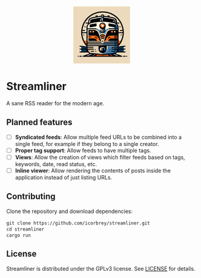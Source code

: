 <h3 align="center"><img src="assets/streamliner.png" height="150px"></h3>

# Streamliner

A sane RSS reader for the modern age.

## Planned features

- [ ] **Syndicated feeds**: Allow multiple feed URLs to be combined into a
  single feed, for example if they belong to a single creator.
- [ ] **Proper tag support**: Allow feeds to have multiple tags.
- [ ] **Views**: Allow the creation of views which filter feeds based on tags,
  keywords, date, read status, etc.
- [ ] **Inline viewer**: Allow rendering the contents of posts inside the
  application instead of just listing URLs.

## Contributing

Clone the repository and download dependencies:

```
git clone https://github.com/icorbrey/streamliner.git
cd streamliner
cargo run
```

## License

Streamliner is distributed under the GPLv3 license. See [LICENSE][license] for
details.

[license]: ./LICENSE

